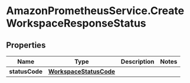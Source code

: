 # AmazonPrometheusService.CreateWorkspaceResponseStatus

## Properties

Name | Type | Description | Notes
------------ | ------------- | ------------- | -------------
**statusCode** | [**WorkspaceStatusCode**](WorkspaceStatusCode.md) |  | 


